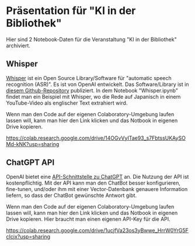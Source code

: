 # Präsentation für "KI in der Bibliothek"

Hier sind 2 Notebook-Daten für die Veranstaltung "KI in der Bibliothek" archiviert. 

## __Whisper__
[Whisper](https://openai.com/research/whisper) ist ein Open Source Library/Software für "automatic speech recognition (ASR)". Es ist von OpenAI entwickelt. Das Software/Library ist in [diesem Github-Repository](https://github.com/openai/whisper) publiziert. 
In dem Notebook "Whisper.ipynb" findet man ein Beispiel mit Whisper, wo die Rede auf Japanisch in einem YouTube-Video als englischer Text extrahiert wird.  


Wenn man den Code auf der eigenen Colaboratory-Umgebung laufen lassen will, kann man hier den Link klicken und das Notbook in eigenen Drive kopieren. 

https://colab.research.google.com/drive/14OGvVyITae93_s7FbtssUKAySOMd-kNK?usp=sharing



## __ChatGPT API__
OpenAI bietet eine [API-Schnittstelle zu ChatGPT](https://openai.com/blog/introducing-chatgpt-and-whisper-apis) an. 
Die Nutzung der API ist kostenpflichtig. Mit der API kann man den ChatBot besser konfigurieren, fine-tunen, und/oder ihm mit einer Vector-Datenbank genauere Information liefern, so dass der ChatBot gewünschte Antwort gibt.


Wenn man den Code auf der eigenen Colaboratory-Umgebung laufen lassen will, kann man hier den Link klicken und das Notbook in eigenen Drive kopieren. Hier braucht man einen eigenen API-Key für die API. 

https://colab.research.google.com/drive/1ucjfVa23os3yBwwe_HrrW0YrG5FcIcjx?usp=sharing